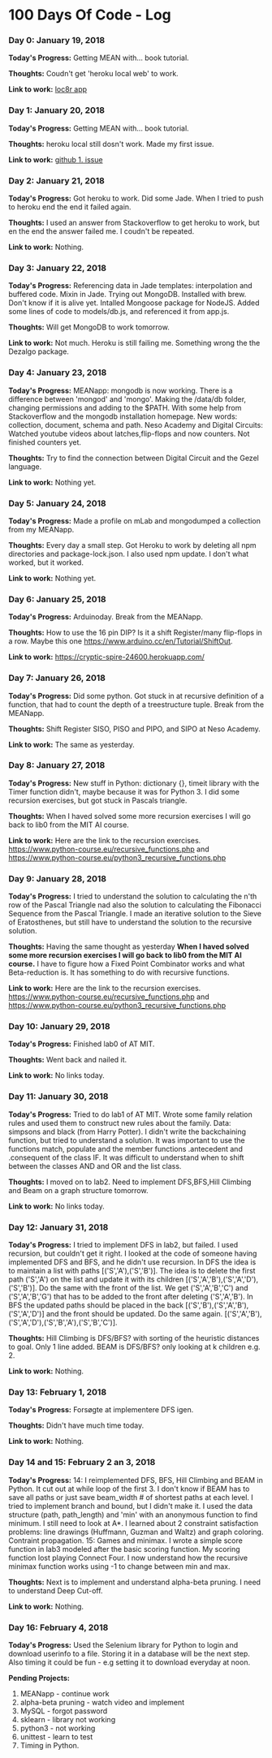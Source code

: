 # 100 Days Of Code - Log

### Day 0: January 19, 2018

**Today's Progress:** Getting MEAN with... book tutorial.

**Thoughts:** Coudn't get 'heroku local web' to work. 

**Link to work:** [loc8r app](https://github.com/Operationbackfire/loc8r)

### Day 1: January 20, 2018

**Today's Progress:** Getting MEAN with... book tutorial.

**Thoughts:** heroku local still dosn't work. Made my first issue.

**Link to work:** [github 1. issue](https://github.com/Operationbackfire/loc8r/issues/1)

### Day 2: January 21, 2018

**Today's Progress:** Got heroku to work. Did some Jade. When I tried to push to heroku end the end it failed again.

**Thoughts:** I used an answer from Stackoverflow to get heroku to work, but en the end the answer failed me. I coudn't be repeated.

**Link to work:** Nothing.

### Day 3: January 22, 2018
**Today's Progress:** Referencing data in Jade templates: interpolation and buffered code. Mixin in Jade. Trying out MongoDB. Installed with brew. Don't know if it is alive yet. Intalled Mongoose package for NodeJS. Added some lines of code to models/db.js, and referenced it from app.js.

**Thoughts:** Will get MongoDB to work tomorrow.

**Link to work:** Not much. Heroku is still failing me. Something wrong the the Dezalgo package.

### Day 4: January 23, 2018

**Today's Progress:** MEANapp: mongodb is now working. There is a difference between 'mongod' and 'mongo'. Making the /data/db folder, changing permissions and adding to the $PATH. With some help from Stackoverflow and the mongodb installation homepage. New words: collection, document, schema and path.
Neso Academy and Digital Circuits: Watched youtube videos about latches,flip-flops and now counters. Not finished counters yet. 

**Thoughts:** Try to find the connection between Digital Circuit and the Gezel language.

**Link to work:** Nothing yet.

### Day 5: January 24, 2018

**Today's Progress:** Made a profile on mLab and mongodumped a collection from my MEANapp.

**Thoughts:** Every day a small step. Got Heroku to work by deleting all npm directories and package-lock.json. I also used npm update. I don't what worked, but it worked.

**Link to work:** Nothing yet.

### Day 6: January 25, 2018

**Today's Progress:** Arduinoday. Break from the MEANapp.

**Thoughts:** How to use the 16 pin DIP? Is it a shift Register/many flip-flops in a row. Maybe this one https://www.arduino.cc/en/Tutorial/ShiftOut.

**Link to work:** https://cryptic-spire-24600.herokuapp.com/

### Day 7: January 26, 2018

**Today's Progress:** Did some python. Got stuck in at recursive definition of a function, that had to count the depth of a treestructure tuple. Break from the MEANapp.

**Thoughts:** Shift Register SISO, PISO and PIPO, and SIPO at Neso Academy.

**Link to work:** The same as yesterday.

### Day 8: January 27, 2018

**Today's Progress:** New stuff in Python: dictionary {}, timeit library with the Timer function didn't, maybe because it was for Python 3. I did some recursion exercises, but got stuck in Pascals triangle.

**Thoughts:** When I haved solved some more recursion exercises I will go back to lib0 from the MIT AI course.

**Link to work:** Here are the link to the recursion exercises. https://www.python-course.eu/recursive_functions.php and https://www.python-course.eu/python3_recursive_functions.php

### Day 9: January 28, 2018

**Today's Progress:** I tried to understand the solution to calculating the n'th row of the Pascal Triangle nad also the solution to calculating the Fibonacci Sequence from the Pascal Triangle. I made an iterative solution to the Sieve of Eratosthenes, but still have to understand the solution to the recursive solution. 

**Thoughts:** Having the same thought as yesterday __When I haved solved some more recursion exercises I will go back to lib0 from the MIT AI course.__ I have to figure how a Fixed Point Combinator works and what Beta-reduction is. It has something to do with recursive functions.

**Link to work:** Here are the link to the recursion exercises. https://www.python-course.eu/recursive_functions.php and https://www.python-course.eu/python3_recursive_functions.php

### Day 10: January 29, 2018

**Today's Progress:** Finished lab0 of AT MIT.

**Thoughts:** Went back and nailed it.

**Link to work:** No links today.

### Day 11: January 30, 2018
**Today's Progress:** Tried to do lab1 of AT MIT. Wrote some family relation rules and used them to construct new rules about the family. Data: simpsons and black (from Harry Potter). I didn't write the backchaining function, but tried to understand a solution. It was important to use the functions match, populate and the member functions .antecedent and .consequent of the class IF. It was difficult to understand when to shift between the classes AND and OR and the list class.

**Thoughts:** I moved on to lab2. Need to implement DFS,BFS,Hill Climbing and Beam on a graph structure tomorrow. 

**Link to work:** No links today.

### Day 12: January 31, 2018
**Today's Progress:** I tried to implement DFS in lab2, but failed. I used recursion, but couldn't get it right. I looked at the code of someone having implemented DFS and BFS, and he didn't use recursion. In DFS the idea is to maintain a list with paths [('S','A'),('S','B')]. The idea is to delete the first path ('S','A') on the list and update it with its children [('S','A','B'),('S','A','D'),('S','B')]. Do the same with the front of the list. We get ('S','A','B','C') and ('S','A','B','G') that has to be added to the front after deleting ('S','A','B').
In BFS the updated paths should be placed in the back [('S','B'),('S','A','B'),('S','A','D')] and the front should be updated. Do the same again. [('S','A','B'),('S','A','D'),('S','B','A'),('S','B','C')].

**Thoughts:** Hill Climbing is DFS/BFS? with sorting of the heuristic distances to goal. Only 1 line added. BEAM is DFS/BFS? only looking at k children e.g. 2.

**Link to work:** Nothing.

### Day 13: February 1, 2018
**Today's Progress:** Forsøgte at implementere DFS igen. 

**Thoughts:** Didn't have much time today.

**Link to work:** Nothing.

### Day 14 and 15: February 2 an 3, 2018
**Today's Progress:** 14: I reimplemented DFS, BFS, Hill Climbing and BEAM in Python. It cut out at while loop of the first 3. I don't know if BEAM has to save all paths or just save beam_width # of shortest paths at each level.
I tried to implement branch and bound, but I didn't make it. I used the data structure (path, path_length) and 'min' with an anonymous function to find minimum.
I still need to look at A*.
I learned about 2 constraint satisfaction problems: line drawings (Huffmann, Guzman and Waltz) and graph coloring. Contraint propagation.
15: Games and minimax. I wrote a simple score function in lab3 modeled after the basic scoring function. My scoring function lost playing Connect Four. I now understand how the recursive minimax function works using -1 to change between min and max.

**Thoughts:** Next is to implement and understand alpha-beta pruning. I need to understand Deep Cut-off.

**Link to work:** Nothing.

### Day 16: February 4, 2018
**Today's Progress:** Used the Selenium library for Python to login and download userinfo to a file. Storing it in a database will be the next step. Also timing it could be fun - e.g setting it to download everyday at noon.

**Pending Projects:**
1. MEANapp - continue work
2. alpha-beta pruning - watch video and implement
3. MySQL - forgot password
4. sklearn - library not working
5. python3 - not working
6. unittest - learn to test
7. Timing in Python.
